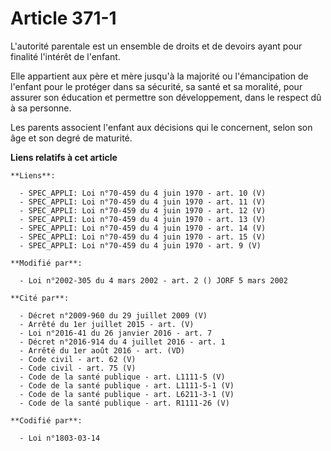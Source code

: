# Article 371-1

L'autorité parentale est un ensemble de droits et de devoirs ayant pour finalité l'intérêt de l'enfant.

Elle appartient aux père et mère jusqu'à la majorité ou l'émancipation de l'enfant pour le protéger dans sa sécurité, sa
santé et sa moralité, pour assurer son éducation et permettre son développement, dans le respect dû à sa personne.

Les parents associent l'enfant aux décisions qui le concernent, selon son âge et son degré de maturité.

**Liens relatifs à cet article**

	**Liens**:

	  - SPEC_APPLI: Loi n°70-459 du 4 juin 1970 - art. 10 (V)
	  - SPEC_APPLI: Loi n°70-459 du 4 juin 1970 - art. 11 (V)
	  - SPEC_APPLI: Loi n°70-459 du 4 juin 1970 - art. 12 (V)
	  - SPEC_APPLI: Loi n°70-459 du 4 juin 1970 - art. 13 (V)
	  - SPEC_APPLI: Loi n°70-459 du 4 juin 1970 - art. 14 (V)
	  - SPEC_APPLI: Loi n°70-459 du 4 juin 1970 - art. 15 (V)
	  - SPEC_APPLI: Loi n°70-459 du 4 juin 1970 - art. 9 (V)

	**Modifié par**:

	  - Loi n°2002-305 du 4 mars 2002 - art. 2 () JORF 5 mars 2002

	**Cité par**:

	  - Décret n°2009-960 du 29 juillet 2009 (V)
	  - Arrêté du 1er juillet 2015 - art. (V)
	  - Loi n°2016-41 du 26 janvier 2016 - art. 7
	  - Décret n°2016-914 du 4 juillet 2016 - art. 1
	  - Arrêté du 1er août 2016 - art. (VD)
	  - Code civil - art. 62 (V)
	  - Code civil - art. 75 (V)
	  - Code de la santé publique - art. L1111-5 (V)
	  - Code de la santé publique - art. L1111-5-1 (V)
	  - Code de la santé publique - art. L6211-3-1 (V)
	  - Code de la santé publique - art. R1111-26 (V)

	**Codifié par**:

	  - Loi n°1803-03-14
